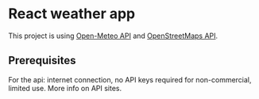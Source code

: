 # React weather app

This project is using [Open-Meteo API](https://open-meteo.com/) and [OpenStreetMaps API](https://nominatim.openstreetmap.org/).


## Prerequisites

For the api: internet connection, no API keys required for non-commercial, limited use. More info on API sites.